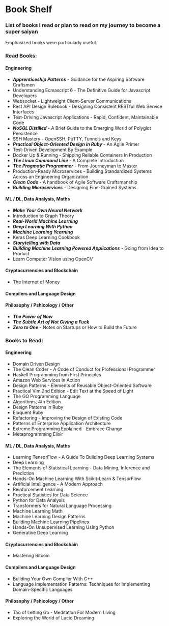 # Book Shelf
### List of books I read or plan to read on my journey to become a super saiyan
Emphasized books were particularly useful.

### Read Books:
#### Engineering
- **_Apprenticeship Patterns_** - Guidance for the Aspiring Software Craftsmen
-  Understanding Ecmascript 6 - The Definitive Guide for Javascript Developers
-  Websocket - Lightweight Client-Server Communications
-  Rest API Design Rulebook - Designing Consistent RESTful Web Service
    Interfaces
-  Test-Driving Javascript Applications - Rapid, Confident, Maintainable Code
- **_NoSQL Distilled_** - A Brief Guide to the Emerging World of Polyglot Persistence
-  SSH Mastery - OpenSSH, PuTTY, Tunnels and Keys
- **_Practical Object-Oriented Design in Ruby_** - An Agile Primer
- Test-Driven Development By Example
- Docker Up & Running - Shipping Reliable Containers In Production
- **_The Linux Command Line_** - A Complete Introduction
- **_The Pragmatic Programmer_** - From Journeyman to Master
- Production-Ready Microservices - Building Standardized Systems Across an
    Engineering Organization
- **_Clean Code_** - A handbook of Agile Software Craftsmanship
- **_Building Microservices_** - Designing Fine-Grained Systems

#### ML / DL, Data Analysis, Maths
- **_Make Your Own Neural Network_**
- Introduction to Graph Theory
- **_Real-World Machine Learning_**
- **_Deep Learning With Python_**
- **_Machine Learning Yearning_**
- Keras Deep Learning Cookbook
- **_Storytelling with Data_**
- **_Building Machine Learning Powered Applications_** - Going from Idea to
    Product
- Learn Computer Vision using OpenCV

#### Cryptocurrencies and Blockchain
- The Internet of Money

#### Compilers and Language Design

#### Philosophy / Pshicology / Other
- **_The Power of Now_**
- **_The Subtle Art of Not Giving a Fuck_**
- **_Zero to One_** - Notes on Startups or How to Build the Future

### Books to Read:
#### Engineering
- Domain Driven Design
- The Clean Coder - A Code of Conduct for Professional Programmer
- Haskell Programming from First Principles
- Amazon Web Services in Action
- Design Patterns - Elements of Reusable Object-Oriented Software
- Practical Vim 2nd Edition - Edit Text at the Speed of Light
- The GO Programming Language
- Algorithms, 4th Edition
- Design Patterns in Ruby
- Eloquent Ruby
- Refactoring - Improving the Design of Existing Code
- Patterns of Enterprise Application Architecture
- Extreme Programming Explained - Embrace Change
- Metaprogramming Elixir

#### ML / DL, Data Analysis, Maths
- Learning TensorFlow - A Guide To Building Deep Learning Systems
- Deep Learning
- The Elements of Statistical Learning - Data Mining, Inference and Prediction
- Hands-On Machine Learning With Scikit-Learn & TensorFlow
- Artificial Intelligence - A Modern Approach
- Reinforcement Learning
- Practical Statistics for Data Science
- Python for Data Analysis
- Transformers for Natural Language Processing
- Machine Learning Math
- Machine Learning Design Patterns
- Building Machine Learning Pipelines
- Hands-On Unsupervised Learning Using Python
- Generative Deep Learning

#### Cryptocurrencies and Blockchain
- Mastering Bitcoin

#### Compilers and Language Design
- Building Your Own Compiler With C++
- Language Implementation Patterns: Techniques for Implementing Domain-Specific
    Languages

#### Philosophy / Pshicology / Other
- Tao of Letting Go - Meditation For Modern Living
- Exploring the World of Lucid Dreaming

